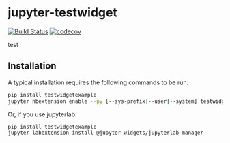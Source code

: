 
# jupyter-testwidget

[![Build Status](https://travis-ci.org/jupyter/jupyter-testwidget.svg?branch=master)](https://travis-ci.org/jupyter/testwidgetexample)
[![codecov](https://codecov.io/gh/jupyter/jupyter-testwidget/branch/master/graph/badge.svg)](https://codecov.io/gh/jupyter/jupyter-testwidget)


test

## Installation

A typical installation requires the following commands to be run:

```bash
pip install testwidgetexample
jupyter nbextension enable --py [--sys-prefix|--user|--system] testwidgetexample
```

Or, if you use jupyterlab:

```bash
pip install testwidgetexample
jupyter labextension install @jupyter-widgets/jupyterlab-manager
```
